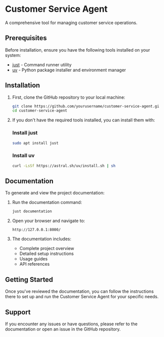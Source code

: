 # Customer Service Agent

A comprehensive tool for managing customer service operations.

## Prerequisites

Before installation, ensure you have the following tools installed on your system:

- [just](https://github.com/casey/just) - Command runner utility
- [uv](https://github.com/astral-sh/uv) - Python package installer and environment manager

## Installation

1. First, clone the GitHub repository to your local machine:
   ```bash
   git clone https://github.com/yourusername/customer-service-agent.git
   cd customer-service-agent
   ```

2. If you don't have the required tools installed, you can install them with:

   ### Install just
   ```bash
   sudo apt install just
   ```

   ### Install uv
   ```bash
   curl -LsSf https://astral.sh/uv/install.sh | sh
   ```

## Documentation

To generate and view the project documentation:

1. Run the documentation command:
   ```bash
   just documentation
   ```

2. Open your browser and navigate to:
   ```
   http://127.0.0.1:8000/
   ```

3. The documentation includes:
   - Complete project overview
   - Detailed setup instructions
   - Usage guides
   - API references

## Getting Started

Once you've reviewed the documentation, you can follow the instructions there to set up and run the Customer Service Agent for your specific needs.

## Support

If you encounter any issues or have questions, please refer to the documentation or open an issue in the GitHub repository.

